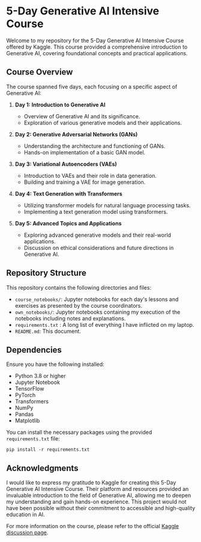 # 5-Day Generative AI Intensive Course

Welcome to my repository for the 5-Day Generative AI Intensive Course offered by Kaggle. This course provided a comprehensive introduction to Generative AI, covering foundational concepts and practical applications.

## Course Overview

The course spanned five days, each focusing on a specific aspect of Generative AI:

1. **Day 1: Introduction to Generative AI**
   - Overview of Generative AI and its significance.
   - Exploration of various generative models and their applications.

2. **Day 2: Generative Adversarial Networks (GANs)**
   - Understanding the architecture and functioning of GANs.
   - Hands-on implementation of a basic GAN model.

3. **Day 3: Variational Autoencoders (VAEs)**
   - Introduction to VAEs and their role in data generation.
   - Building and training a VAE for image generation.

4. **Day 4: Text Generation with Transformers**
   - Utilizing transformer models for natural language processing tasks.
   - Implementing a text generation model using transformers.

5. **Day 5: Advanced Topics and Applications**
   - Exploring advanced generative models and their real-world applications.
   - Discussion on ethical considerations and future directions in Generative AI.

## Repository Structure

This repository contains the following directories and files:

- `course_notebooks/`: Jupyter notebooks for each day's lessons and exercises as presented by the course coordinators.
- `own_notebooks/`: Jupyter notebooks containing my execution of the notebooks including notes and explanations.
- `requirements.txt` : A long list of everything I have inflicted on my laptop. 
- `README.md`: This document.


## Dependencies

Ensure you have the following installed:

- Python 3.8 or higher
- Jupyter Notebook
- TensorFlow
- PyTorch
- Transformers
- NumPy
- Pandas
- Matplotlib

You can install the necessary packages using the provided `requirements.txt` file:

```
pip install -r requirements.txt
```

## Acknowledgments

I would like to express my gratitude to Kaggle for creating this 5-Day Generative AI Intensive Course. Their platform and resources provided an invaluable introduction to the field of Generative AI, allowing me to deepen my understanding and gain hands-on experience. This project would not have been possible without their commitment to accessible and high-quality education in AI.

For more information on the course, please refer to the official [Kaggle discussion page](https://www.kaggle.com/discussions/general/545082).
